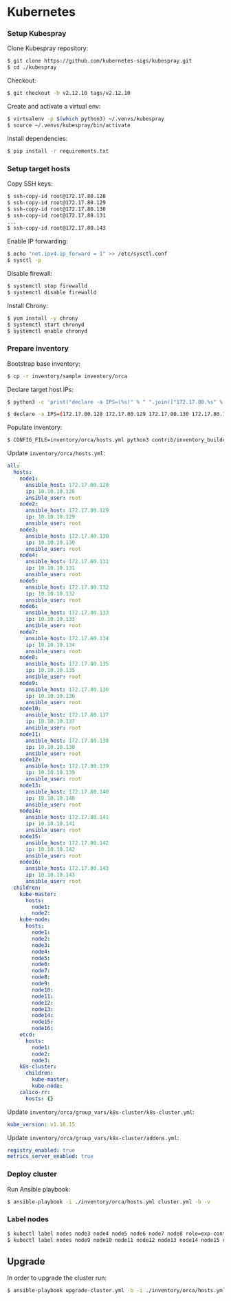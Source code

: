 # Kubernetes

### Setup Kubespray

Clone Kubespray repository:

```bash
$ git clone https://github.com/kubernetes-sigs/kubespray.git
$ cd ./kubespray
```

Checkout:

```bash
$ git checkout -b v2.12.10 tags/v2.12.10
```

Create and activate a virtual env:

```bash
$ virtualenv -p $(which python3) ~/.venvs/kubespray
$ source ~/.venvs/kubespray/bin/activate
```

Install dependencies:

```bash
$ pip install -r requirements.txt
```

### Setup target hosts

Copy SSH keys:

```bash
$ ssh-copy-id root@172.17.80.128
$ ssh-copy-id root@172.17.80.129
$ ssh-copy-id root@172.17.80.130
$ ssh-copy-id root@172.17.80.131
...
$ ssh-copy-id root@172.17.80.143
```

Enable IP forwarding:

```bash
$ echo "net.ipv4.ip_forward = 1" >> /etc/sysctl.conf
$ sysctl -p
```

Disable firewall:

```bash
$ systemctl stop firewalld
$ systemctl disable firewalld
```

Install Chrony:

```bash
$ yum install -y chrony
$ systemctl start chronyd
$ systemctl enable chronyd
```

### Prepare inventory

Bootstrap base inventory:

```bash
$ cp -r inventory/sample inventory/orca
```

Declare target host IPs:

```bash
$ python3 -c 'print("declare -a IPS=(%s)" % " ".join(["172.17.80.%s" % i for i in range(128, 144)]))'
```

```bash
$ declare -a IPS=(172.17.80.128 172.17.80.129 172.17.80.130 172.17.80.131 172.17.80.132 172.17.80.133 172.17.80.134 172.17.80.135 172.17.80.136 172.17.80.137 172.17.80.138 172.17.80.139 172.17.80.140 172.17.80.141 172.17.80.142 172.17.80.143)
```

Populate inventory:

```bash
$ CONFIG_FILE=inventory/orca/hosts.yml python3 contrib/inventory_builder/inventory.py ${IPS[@]}
```

Update `inventory/orca/hosts.yml`:

```yaml
all:
  hosts:
    node1:
      ansible_host: 172.17.80.128
      ip: 10.10.10.128
      ansible_user: root
    node2:
      ansible_host: 172.17.80.129
      ip: 10.10.10.129
      ansible_user: root
    node3:
      ansible_host: 172.17.80.130
      ip: 10.10.10.130
      ansible_user: root
    node4:
      ansible_host: 172.17.80.131
      ip: 10.10.10.131
      ansible_user: root
    node5:
      ansible_host: 172.17.80.132
      ip: 10.10.10.132
      ansible_user: root
    node6:
      ansible_host: 172.17.80.133
      ip: 10.10.10.133
      ansible_user: root
    node7:
      ansible_host: 172.17.80.134
      ip: 10.10.10.134
      ansible_user: root
    node8:
      ansible_host: 172.17.80.135
      ip: 10.10.10.135
      ansible_user: root
    node9:
      ansible_host: 172.17.80.136
      ip: 10.10.10.136
      ansible_user: root
    node10:
      ansible_host: 172.17.80.137
      ip: 10.10.10.137
      ansible_user: root
    node11:
      ansible_host: 172.17.80.138
      ip: 10.10.10.138
      ansible_user: root
    node12:
      ansible_host: 172.17.80.139
      ip: 10.10.10.139
      ansible_user: root
    node13:
      ansible_host: 172.17.80.140
      ip: 10.10.10.140
      ansible_user: root
    node14:
      ansible_host: 172.17.80.141
      ip: 10.10.10.141
      ansible_user: root
    node15:
      ansible_host: 172.17.80.142
      ip: 10.10.10.142
      ansible_user: root
    node16:
      ansible_host: 172.17.80.143
      ip: 10.10.10.143
      ansible_user: root
  children:
    kube-master:
      hosts:
        node1:
        node2:
    kube-node:
      hosts:
        node1:
        node2:
        node3:
        node4:
        node5:
        node6:
        node7:
        node8:
        node9:
        node10:
        node11:
        node12:
        node13:
        node14:
        node15:
        node16:
    etcd:
      hosts:
        node1:
        node2:
        node3:
    k8s-cluster:
      children:
        kube-master:
        kube-node:
    calico-rr:
      hosts: {}

```

Update `inventory/orca/group_vars/k8s-cluster/k8s-cluster.yml`:

```yaml
kube_version: v1.16.15
```

Update `inventory/orca/group_vars/k8s-cluster/addons.yml`:

```yaml
registry_enabled: true
metrics_server_enabled: true
```

### Deploy cluster

Run Ansible playbook:

```bash
$ ansible-playbook -i ./inventory/orca/hosts.yml cluster.yml -b -v
```

### Label nodes

```bash
$ kubectl label nodes node3 node4 node5 node6 node7 node8 role=exp-control
$ kubectl label nodes node9 node10 node11 node12 node13 node14 node15 node16 role=exp-subject
```

## Upgrade

In order to upgrade the cluster run:

```bash
$ ansible-playbook upgrade-cluster.yml -b -i ./inventory/orca/hosts.yml -e kube_version=v1.16.7
```
